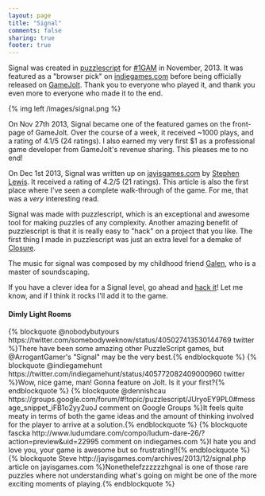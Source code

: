 ```yaml
---
layout: page
title: "Signal"
comments: false
sharing: true
footer: true
---
```


Signal was created in [puzzlescript][10] for [#1GAM][60] in November, 2013. It was featured as a "browser pick" on [indiegames.com][50] before being officially released on [GameJolt][40]. Thank you to everyone who played it, and thank you even more to everyone who made it to the end.

{% img left /images/signal.png %}

On Nov 27th 2013, Signal became one of the featured games on the front-page of GameJolt. Over the course of a week, it received ~1000 plays, and a rating of 4.1/5 (24 ratings). I also earned my very first $1 as a professional game developer from GameJolt's revenue sharing. This pleases me to no end!

On Dec 1st 2013, Signal was written up on [jayisgames.com][70] by [Stephen Lewis][80]. It received a rating of 4.2/5 (21 ratings). This article is also the first place where I've seen a complete walk-through of the game. For me, that was a _very_ interesting read.

Signal was made with puzzlescript, which is an exceptional and awesome tool for making puzzles of any complexity. Another amazing benefit of puzzlescript is that it is really easy to "hack" on a project that you like. The first thing I made in puzzlescript was just an extra level for a demake of [Closure][20].

The music for signal was composed by my childhood friend [Galen][90], who is a master of soundscaping.

If you have a clever idea for a Signal level, go ahead and [hack it][30]! Let me know, and if I think it rocks I'll add it to the game.

<h4>Dimly Light Rooms</h4>
<div class="feathers">
{% blockquote @nobodybutyours https://twitter.com/somebodyweknow/status/405027413530144769 twitter %}There have been some amazing other PuzzleScript games, but @ArrogantGamer's "Signal" may be the very best.{% endblockquote %}
{% blockquote @indiegamehunt https://twitter.com/indiegamehunt/status/405772082409000960 twitter %}Wow, nice game, man! Gonna feature on Jolt. Is it your first?{% endblockquote %}
{% blockquote @dennishcau https://groups.google.com/forum/#!topic/puzzlescript/JUryoEY9PL0#message_snippet_iFB1o2yy2uoJ comment on Google Groups %}It feels quite meaty in terms of both the game ideas and the amount of thinking involved for the player to arrive at a solution.{% endblockquote %}
{% blockquote fascka http://www.ludumdare.com/compo/ludum-dare-26/?action=preview&uid=22995 comment on indiegames.com %}I hate you and love you, your game is awesome but so frustrating!!{% endblockquote %}
{% blockquote Steve http://jayisgames.com/archives/2013/12/signal.php article on jayisgames.com %}Nonethelefzzzzzzhgnal is one of those rare puzzles where not understanding what's going on might be one of the more exciting moments of playing.{% endblockquote %}
</div>

[10]: http://www.puzzlescript.net
[20]: http://www.puzzlescript.net/play.html?p=7025679
[30]: http://www.puzzlescript.net/editor.html?hack=7626248
[40]: http://gamejolt.com/games/puzzle/signal/19552/
[50]: http://indiegames.com/2013/11/browser_pick_signal.html
[60]: http://www.onegameamonth.com/
[70]: http://jayisgames.com/archives/2013/12/signal.php
[80]: http://whenlastweleftourheroes.blogspot.fr/
[90]: https://twitter.com/GalenElfert
